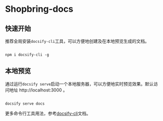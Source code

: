 # Shopbring-docs

## 快速开始

推荐全局安装`docsify-cli`工具，可以方便地创建及在本地预览生成的文档。

```shell

npm i docsify-cli -g

```

## 本地预览

通过运行`docsify serve`启动一个本地服务器，可以方便地实时预览效果。默认访问地址 http://localhost:3000 。

```shell

docsify serve docs

```

更多命令行工具用法，参考[docsify-cli](https://github.com/docsifyjs/docsify-cli)文档。